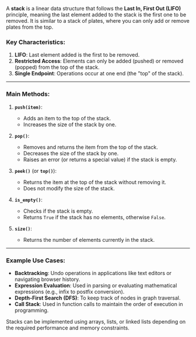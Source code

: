 A **stack** is a linear data structure that follows the **Last In, First Out (LIFO)** principle, meaning the last element added to the stack is the first one to be removed. It is similar to a stack of plates, where you can only add or remove plates from the top.

### Key Characteristics:
1. **LIFO**: Last element added is the first to be removed.
2. **Restricted Access**: Elements can only be added (pushed) or removed (popped) from the top of the stack.
3. **Single Endpoint**: Operations occur at one end (the "top" of the stack).

---

### Main Methods:
1. **`push(item)`**:
   - Adds an item to the top of the stack.
   - Increases the size of the stack by one.
   
2. **`pop()`**:
   - Removes and returns the item from the top of the stack.
   - Decreases the size of the stack by one.
   - Raises an error (or returns a special value) if the stack is empty.

3. **`peek()`** (or **`top()`**):
   - Returns the item at the top of the stack without removing it.
   - Does not modify the size of the stack.

4. **`is_empty()`**:
   - Checks if the stack is empty.
   - Returns `True` if the stack has no elements, otherwise `False`.

5. **`size()`**:
   - Returns the number of elements currently in the stack.

---

### Example Use Cases:
- **Backtracking**: Undo operations in applications like text editors or navigating browser history.
- **Expression Evaluation**: Used in parsing or evaluating mathematical expressions (e.g., infix to postfix conversion).
- **Depth-First Search (DFS)**: To keep track of nodes in graph traversal. 
- **Call Stack**: Used in function calls to maintain the order of execution in programming. 

Stacks can be implemented using arrays, lists, or linked lists depending on the required performance and memory constraints.